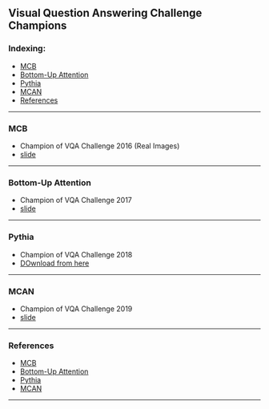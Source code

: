 ## Visual Question Answering Challenge Champions

### Indexing:
- [MCB](#MCB)
- [Bottom-Up Attention](#Bottom-Up-Attention)
- [Pythia](#Pythia)
- [MCAN](#MCAN)
- [References](#References)
---
### MCB
- Champion of VQA Challenge 2016 (Real Images)
- [slide](https://computing.ece.vt.edu/~cvmlp/vqa/static/slides/vqa_final.pdf)

---
### Bottom-Up Attention
- Champion of VQA Challenge 2017 
- [slide](https://cs.adelaide.edu.au/~Damien/Research/VQA-Challenge-Slides-TeneyAnderson.pdf)

---
### Pythia
- Champion of VQA Challenge 2018 
- [DOwnload from here](https://visualqa.org/workshop_2018.html)

---
### MCAN
- Champion of VQA Challenge 2019
- [slide](https://drive.google.com/file/d/1geJTEVMMGs9Y3S2_pZxNzgPMccfYpM_r/view)

---
### References
- [MCB](https://arxiv.org/pdf/1606.01847.pdf)
- [Bottom-Up Attention](http://openaccess.thecvf.com/content_cvpr_2018/CameraReady/1163.pdf)
- [Pythia](https://arxiv.org/pdf/1807.09956.pdf)
- [MCAN](http://openaccess.thecvf.com/content_CVPR_2019/papers/Yu_Deep_Modular_Co-Attention_Networks_for_Visual_Question_Answering_CVPR_2019_paper.pdf)
---
